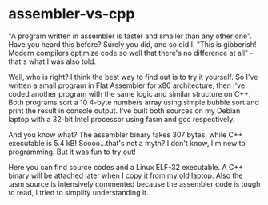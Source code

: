 # assembler-vs-cpp

"A program written in assembler is faster and smaller than any other one".
Have you heard this before? Surely you did, and so did I.
"This is gibberish! Modern compilers optimize code so well that there's no difference at all" - that's what I was also told.

Well, who is right? I think the best way to find out is to try it yourself. So I've written a small program in Flat Assembler for x86 architecture, then I've coded another program with the same logic and similar structure on C++. Both programs sort a 10 4-byte numbers array using simple bubble sort and print the result in console output. I've built both sources on my Debian laptop with a 32-bit Intel processor using fasm and gcc respectively.

And you know what? The assembler binary takes 307 bytes, while C++ executable is 5.4 kB! Soooo...that's not a myth? I don't know, I'm new to programming. But it was fun to try out!

Here you can find source codes and a Linux ELF-32 executable. A C++ binary will be attached later when I copy it from my old laptop. Also the .asm source is intensively commented because the assembler code is tough to read, I tried to simplify understanding it.
